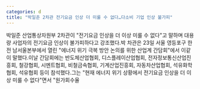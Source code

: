 ```yaml
---
categories: d
title: "박일준 2차관 전기요금 인상 더 미룰 수 없다…다소비 기업 인상 불가피"
---
```

박일준 산업통상자원부 2차관이 "전기요금 인상을 더 이상 미룰 수 없다"고 말하며 대용량 사업자의 전기요금 인상이 불가피하다고 강조했다.박 차관은 23일 서울 영등포구 한전 남서울본부에서 열린 "에너지 위기 극복 방안 논의를 위한 산업계 간담회"에서 이같이 말했다.이날 간담회에는 반도체산업협회, 디스플레이산업협회, 전자정보통신산업진흥회, 철강협회, 시멘트협회, 비철금속협회, 기계산업진흥회, 자동차산업협회, 석유화학협회, 석유협회 등이 참석했다.그는 "현재 에너지 위기 상황에서 전기요금 인상을 더 이상 미룰 수 없다"면서 "원가회수율